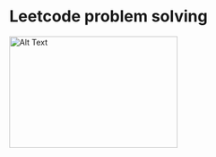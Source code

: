 # Leetcode problem solving
<img src="https://camo.githubusercontent.com/cc970ca71436129d452abe304b052203754cf170951dd0a2a1903613f5b32999/68747470733a2f2f692e70696e696d672e636f6d2f6f726967696e616c732f37332f65312f35342f37336531353432323020131e37363365613962333033613737333865373161332e676966" alt="Alt Text" height="200" width="300">

